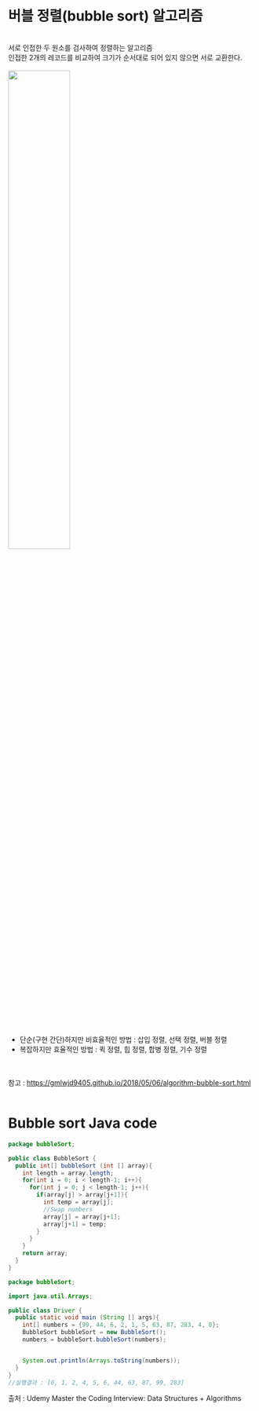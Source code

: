 # 버블 정렬(bubble sort) 알고리즘
<br>
서로 인접한 두 원소를 검사하여 정렬하는 알고리즘 <br>
인접한 2개의 레코드를 비교하여 크기가 순서대로 되어 있지 않으면 서로 교환한다.
<br><br>
  
  
  <img src="https://user-images.githubusercontent.com/56250078/136294071-73b42ee7-de6e-4a23-89f8-cd9708187378.png" width="50%" height="50%">
  
- 단순(구현 간단)하지만 비효율적인 방법 : 삽입 정렬, 선택 정렬, 버블 정렬
- 복잡하지만 효율적인 방법 : 퀵 정렬, 힙 정렬, 합병 정렬, 기수 정렬

<br><br>
  참고 : https://gmlwjd9405.github.io/2018/05/06/algorithm-bubble-sort.html
<br><br>  
 
 
# Bubble sort Java code
  
```java
package bubbleSort;

public class BubbleSort {
  public int[] bubbleSort (int [] array){
    int length = array.length;
    for(int i = 0; i < length-1; i++){
      for(int j = 0; j < length-1; j++){
        if(array[j] > array[j+1]){
          int temp = array[j];
          //Swap numbers
          array[j] = array[j+1];
          array[j+1] = temp;
        }
      }
    }
    return array;
  }
}
```
```java
package bubbleSort;

import java.util.Arrays;

public class Driver {
  public static void main (String [] args){
    int[] numbers = {99, 44, 6, 2, 1, 5, 63, 87, 283, 4, 0};
    BubbleSort bubbleSort = new BubbleSort();
    numbers = bubbleSort.bubbleSort(numbers);


    System.out.println(Arrays.toString(numbers));
  }
}
//실행결과 : [0, 1, 2, 4, 5, 6, 44, 63, 87, 99, 283]
```

출처 : Udemy
Master the Coding Interview: Data Structures + Algorithms

